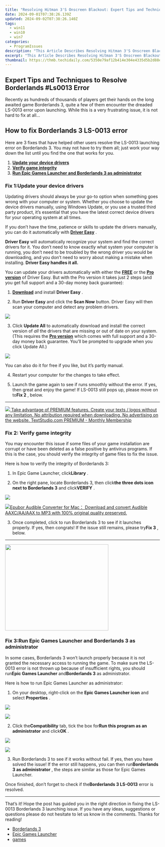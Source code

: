 ```yaml
---
title: "Resolving Hitman 3'S Onscreen Blackout: Expert Tips and Techniques for a Smooth Play on PC"
date: 2024-09-01T07:38:26.139Z
updated: 2024-09-02T07:38:26.140Z
tags:
  - win11
  - win10
  - win7
categories:
  - ProgramIssues
description: "This Article Describes Resolving Hitman 3'S Onscreen Blackout: Expert Tips and Techniques for a Smooth Play on PC"
excerpt: "This Article Describes Resolving Hitman 3'S Onscreen Blackout: Expert Tips and Techniques for a Smooth Play on PC"
thumbnail: https://thmb.techidaily.com/5350e79af12b414e304e4335d5b2d88e62b5e0973ecd1f3c8cd4da92e1845552.jpeg
---
```


## Expert Tips and Techniques to Resolve Borderlands #Ls0013 Error

Recently as hundreds of thousands of players get their hands on the long awaited game Borderlands 3, quite a few of them encounter the dreaded LS-0013 error upon launching. While this is a very frustrating issue, it is not hard to fix at all…

## How to fix Borderlands 3 LS-0013 error

 Here are 3 fixes that have helped other users resolve the LS-0013 launching error on Borderlands 3\. You may not have to try them all; just work your way down the list until you find the one that works for you.

1. **[Update your device drivers](https://tools.techidaily.com/drivereasy/download/)**
2. **[Verify game integrity](https://tools.techidaily.com/drivereasy/download/)**
3. [**Run Epic Games Launcher and Borderlands 3 as administrator**](https://tools.techidaily.com/drivereasy/download/)

### Fix 1:**Update your device drivers**

 Updating drivers should always be your go-to option when something goes wrong with your computer or system. Whether you choose to update the device drivers manually, using Windows Update, or you use a trusted third party product, it’s essential that you have the latest correct device drivers for your operating system at all times.

 If you don’t have the time, patience or skills to update the drivers manually, you can do it automatically with **[Driver Easy](https://tools.techidaily.com/drivereasy/download/)**  .

**Driver Easy** will automatically recognize your system and find the correct drivers for it. You don’t need to know exactly what system your computer is running, you don’t need to be troubled by the wrong driver you would be downloading, and you don’t need to worry about making a mistake when installing. **Driver Easy handles it all.**

 You can update your drivers automatically with either the **[FREE](https://tools.techidaily.com/drivereasy/download/)**  or the[](https://tools.techidaily.com/drivereasy/download/) **[Pro version](https://tools.techidaily.com/drivereasy/download/)** [](https://tools.techidaily.com/drivereasy/download/) of Driver Easy. But with the Pro version it takes just 2 steps (and you get full support and a 30-day money back guarantee):

 1) **[Download](https://tools.techidaily.com/drivereasy/download/)**  and install **Driver Easy** .

 2) Run **Driver Easy** and click the **Scan Now** button. Driver Easy will then scan your computer and detect any problem drivers.

![](https://images.drivereasy.com/wp-content/uploads/2019/06/image-439.png)

 3) Click **Update All** to automatically download and install the correct version of _all_ the drivers that are missing or out of date on your system. (This requires the **[Pro version](https://tools.techidaily.com/drivereasy/download/)**  which comes with full support and a 30-day money back guarantee. You’ll be prompted to upgrade when you click Update All.)

![](https://images.drivereasy.com/wp-content/uploads/2019/08/image-283.png)

 You can also do it for free if you like, but it’s partly manual.

4) Restart your computer for the changes to take effect.

5) Launch the game again to see if runs smoothly without the error. If yes, then great and enjoy the game! If LS-0013 still pops up, please move on to**Fix 2** , below.

---

<!-- affiliate ads begin -->
<a href="https://secure.textstudio.com/order/checkout.php?PRODS=35633281&QTY=1&AFFILIATE=108875&CART=1"> <img src="https://secure.avangate.com/images/merchant/d6eb8222c9718486bdabce8b897380f7/products/2_premium-icon.png" border="0"> Take advantage of PREMIUM features. 
Create your texts / logos without any limitation. 
No attribution required when downloading. 
No advertising on the website. 
 TextStudio.com  PREMIUM - Monthly Membership</a>
<!-- affiliate ads end -->
### Fix 2: Verify game integrity

 You may encounter this issue if some files of your game installation are corrupt or have been deleted as a false positive by antivirus programs. If this is the case, you should verify the integrity of game files to fix the issue.

Here is how to verify the integrity of Borderlands 3:

 1) In Epic Game Launcher, click**Library** .

 2) On the right pane, locate Borderlands 3, then click**the three dots icon next to Borderlands 3** and click**VERIFY** .

![](https://images.drivereasy.com/wp-content/uploads/2019/09/image-772.png)

<!-- affiliate ads begin -->
<a href="https://secure.2checkout.com/order/checkout.php?PRODS=4713565&QTY=1&AFFILIATE=108875&CART=1"><img src="https://www.epubor.com/images/uppic/audible-converter-interface.png" border="0">Epubor Audible Converter for Mac： Download and convert Audible AAXC/AA/AAX to MP3 with 100% original quality preserved.</a>
<!-- affiliate ads end -->
 3) Once completed, click to run Borderlands 3 to see if it launches properly. If yes, then congrats! If the issue still remains, please try**Fix 3** , below.

---

<!-- affiliate ads begin -->
<a href="https://laganoo.pxf.io/c/5597632/1657397/16446" target="_top" id="1657397"><img src="//a.impactradius-go.com/display-ad/16446-1657397" border="0" alt="" width="336" height="280"/></a><img height="0" width="0" src="https://imp.pxf.io/i/5597632/1657397/16446" style="position:absolute;visibility:hidden;" border="0" />
<!-- affiliate ads end -->
### Fix 3:**Run Epic Games Launcher and Borderlands 3 as administrator**

 In some cases, Borderlands 3 won’t launch properly because it is not granted the necessary access to running the game. To make sure the LS-0013 error is not thrown up because of insufficient rights, you should run**Epic Games Launcher** and**Borderlands 3** as administrator.

Here is how to run Epic Games Launcher as administrator:

 1) On your desktop, right-click on the **Epic Games Launcher icon** and select **Properties** .

![](https://images.drivereasy.com/wp-content/uploads/2019/09/image-803.png)

<!-- affiliate ads begin -->
<a href="https://secure.2checkout.com/order/checkout.php?PRODS=32667153&QTY=1&AFFILIATE=108875&CART=1"><img src="https://www.coolmuster.com/uploads/image/20201228/feature02.png" border="0"></a>
<!-- affiliate ads end -->
 2) Click the**Compatibility** tab, tick the box for**Run this program as an administrator** and click**OK** .

![](https://images.drivereasy.com/wp-content/uploads/2019/09/image-805.png)

<!-- affiliate ads begin -->
<a href="https://secure.2checkout.com/order/checkout.php?PRODS=4615471&QTY=1&AFFILIATE=108875&CART=1"><img src="https://images.wondershare.com/affiliate-image/affiliate_banners_en/max_782x90.png" border="0"></a>
<!-- affiliate ads end -->
 3) Run Borderlands 3 to see if it works without fail. If yes, then you have solved the issue! If the error still happens, you can then run**Borderlands 3 as administrator** , the steps are similar as those for Epic Games Launcher.

 Once finished, don’t forget to check if the**Borderlands 3 LS-0013** error is resolved.

---

 That’s it! Hope the post has guided you in the right direction in fixing the LS-0013 Borderlands 3 launching issue. If you have any ideas, suggestions or questions please do not hesitate to let us know in the comments. Thanks for reading!

* [Borderlands 3](https://tools.techidaily.com/drivereasy/download/)
* [Epic Games Launcher](https://tools.techidaily.com/drivereasy/download/)
* [games](https://tools.techidaily.com/drivereasy/download/)

<ins class="adsbygoogle"
     style="display:block"
     data-ad-format="autorelaxed"
     data-ad-client="ca-pub-7571918770474297"
     data-ad-slot="1223367746"></ins>



<ins class="adsbygoogle"
     style="display:block"
     data-ad-client="ca-pub-7571918770474297"
     data-ad-slot="8358498916"
     data-ad-format="auto"
     data-full-width-responsive="true"></ins>


